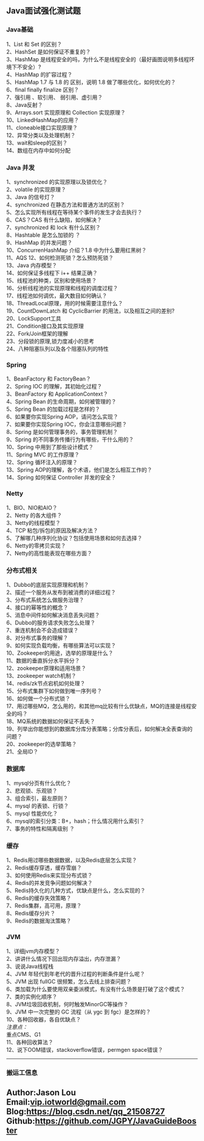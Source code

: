 ## Java面试强化测试题

### Java基础
1、List 和 Set 的区别？  <br>
2、HashSet 是如何保证不重复的？  <br>
3、HashMap 是线程安全的吗，为什么不是线程安全的（最好画图说明多线程环境下不安全）?  <br>
4、HashMap 的扩容过程？   <br>
5、HashMap 1.7 与 1.8 的 区别，说明 1.8 做了哪些优化，如何优化的？  <br>
6、final finally finalize 区别？  <br>
7、强引用 、软引用、 弱引用、虚引用？  <br>
8、Java反射？  <br>
9、Arrays.sort 实现原理和 Collection 实现原理？  <br>
10、LinkedHashMap的应用？  <br>
11、cloneable接口实现原理？  <br>
12、异常分类以及处理机制？  <br>
13、wait和sleep的区别？ <br>
14、数组在内存中如何分配

### Java 并发
1、synchronized 的实现原理以及锁优化？  <br>
2、volatile 的实现原理？  <br>
3、Java 的信号灯？  <br>
4、synchronized 在静态方法和普通方法的区别？  <br>
5、怎么实现所有线程在等待某个事件的发生才会去执行？  <br>
6、CAS？CAS 有什么缺陷，如何解决？  <br>
7、synchronized 和 lock 有什么区别？  <br>
8、Hashtable 是怎么加锁的 ？  <br>
9、HashMap 的并发问题？  <br>
10、ConcurrenHashMap 介绍？1.8 中为什么要用红黑树？  <br>
11、AQS 12、如何检测死锁？怎么预防死锁？  <br>
13、Java 内存模型？  <br>
14、如何保证多线程下 i++ 结果正确？  <br>
15、线程池的种类，区别和使用场景？  <br>
16、分析线程池的实现原理和线程的调度过程？  <br>
17、线程池如何调优，最大数目如何确认？  <br>
18、ThreadLocal原理，用的时候需要注意什么？  <br>
19、CountDownLatch 和 CyclicBarrier 的用法，以及相互之间的差别?  <br>
20、LockSupport工具  <br>
21、Condition接口及其实现原理  <br>
22、Fork/Join框架的理解  <br>
23、分段锁的原理,锁力度减小的思考  <br>
24、八种阻塞队列以及各个阻塞队列的特性

### Spring
1、BeanFactory 和 FactoryBean？  <br>
2、Spring IOC 的理解，其初始化过程？  <br>
3、BeanFactory 和 ApplicationContext？  <br>
4、Spring Bean 的生命周期，如何被管理的？  <br>
5、Spring Bean 的加载过程是怎样的？  <br>
6、如果要你实现Spring AOP，请问怎么实现？  <br>
7、如果要你实现Spring IOC，你会注意哪些问题？  <br>
8、Spring 是如何管理事务的，事务管理机制？  <br>
9、Spring 的不同事务传播行为有哪些，干什么用的？  <br>
10、Spring 中用到了那些设计模式？  <br>
11、Spring MVC 的工作原理？  <br>
12、Spring 循环注入的原理？  <br>
13、Spring AOP的理解，各个术语，他们是怎么相互工作的？  <br>
14、Spring 如何保证 Controller 并发的安全？

### Netty
1、BIO、NIO和AIO？ <br>
2、Netty 的各大组件？ <br>
3、Netty的线程模型？  <br>
4、TCP 粘包/拆包的原因及解决方法？  <br>
5、了解哪几种序列化协议？包括使用场景和如何去选择？  <br>
6、Netty的零拷贝实现？  <br>
7、Netty的高性能表现在哪些方面？

### 分布式相关
1、Dubbo的底层实现原理和机制？ <br>
2、描述一个服务从发布到被消费的详细过程？ <br>
3、分布式系统怎么做服务治理？ <br>
4、接口的幂等性的概念？ <br>
5、消息中间件如何解决消息丢失问题？ <br>
6、Dubbo的服务请求失败怎么处理？ <br>
7、重连机制会不会造成错误？ <br>
8、对分布式事务的理解？ <br>
9、如何实现负载均衡，有哪些算法可以实现？ <br>
10、Zookeeper的用途，选举的原理是什么？ <br>
11、数据的垂直拆分水平拆分？ <br>
12、zookeeper原理和适用场景？ <br>
13、zookeeper watch机制？ <br>
14、redis/zk节点宕机如何处理？ <br>
15、分布式集群下如何做到唯一序列号？ <br>
16、如何做一个分布式锁？ <br>
17、用过哪些MQ，怎么用的，和其他mq比较有什么优缺点，MQ的连接是线程安全的吗？ <br>
18、MQ系统的数据如何保证不丢失？ <br>
19、列举出你能想到的数据库分库分表策略；分库分表后，如何解决全表查询的问题？ <br>
20、zookeeper的选举策略？ <br>
21、全局ID？ <br>

### 数据库
1、mysql分页有什么优化？ <br>
2、悲观锁、乐观锁？ <br>
3、组合索引，最左原则？ <br>
4、mysql 的表锁、行锁？ <br>
5、mysql 性能优化？ <br>
6、mysql的索引分类：B+，hash；什么情况用什么索引？ <br>
7、事务的特性和隔离级别 ？<br>

### 缓存
1、Redis用过哪些数据数据，以及Redis底层怎么实现？ <br>
2、Redis缓存穿透，缓存雪崩？ <br>
3、如何使用Redis来实现分布式锁？ <br>
4、Redis的并发竞争问题如何解决？ <br>
5、Redis持久化的几种方式，优缺点是什么，怎么实现的？ <br>
6、Redis的缓存失效策略？ <br>
7、Redis集群，高可用，原理？ <br>
8、Redis缓存分片？ <br>
9、Redis的数据淘汰策略？<br>

### JVM
1、详细jvm内存模型？  <br>
2、讲讲什么情况下回出现内存溢出，内存泄漏？   <br>
3、说说Java线程栈  <br>
4、JVM 年轻代到年老代的晋升过程的判断条件是什么呢？  <br>
5、JVM 出现 fullGC 很频繁，怎么去线上排查问题？  <br>
6、类加载为什么要使用双亲委派模式，有没有什么场景是打破了这个模式？  <br>
7、类的实例化顺序？  <br>
8、JVM垃圾回收机制，何时触发MinorGC等操作？  <br>
9、JVM 中一次完整的 GC 流程（从 ygc 到 fgc）是怎样的？  <br>
10、各种回收器，各自优缺点？ <br>
*注意点：* <br>
重点CMS、G1  <br>
11、各种回收算法？ <br>
12、说下OOM错误，stackoverflow错误，permgen space错误？ <br>

---
### 搬运工信息
Author:Jason Lou <br>
Email:vip.iotworld@gmail.com <br>
Blog:https://blog.csdn.net/qq_21508727 <br>
Github:https://github.com/JGPY/JavaGuideBooster <br>
---